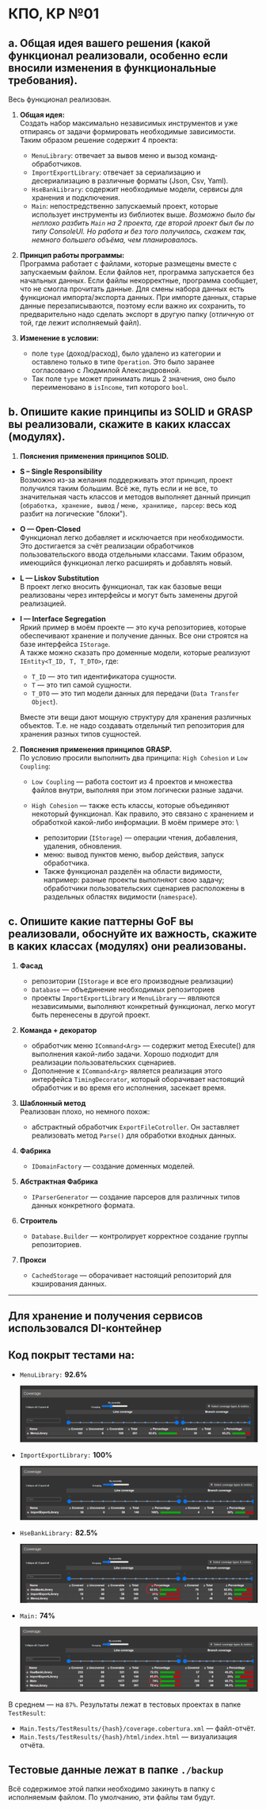 # КПО, КР №01

## a. Общая идея вашего решения (какой функционал реализовали, особенно если вносили изменения в функциональные требования).

Весь функционал реализован.

1. **Общая идея:** \
Создать набор максимально независимых инструментов и уже отпираясь от задачи формировать необходимые зависимости. Таким образом решение содержит 4 проекта:
    - `MenuLibrary`: отвечает за вывов меню и вызод команд-обработчиков.
    - `ImportExportLibrary`: отвечает за сериализацию и десериализацию в различные форматы (Json, Csv, Yaml).
    - `HseBankLibrary`: содержит необходимые модели, сервисы для хранения и подключения.
    - `Main`: непостредственно запускаемый проект, которые использует инструменты из библиотек выше. _Возможно было бы неплохо разбить `Main` на 2 проекта, где второй проект был бы по типу ConsoleUI. Но работа и без того получилась, скажем так, немного большего объёма, чем планировалось._

2. **Принцип работы программы:** \
Программа работает с файлами, которые размещены вместе с запускаемым файлом. Если файлов нет, программа запускается без начальных данных. Если файлы некорректные, программа сообщает, что не смогла прочитать данные. Для смены набора данных есть функционал импорта/экспорта данных. При импорте данных, старые данные перезаписываются, поэтому если важно их сохранить, то предварительно надо сделать экспорт в другую папку (отличную от той, где лежит исполняемый файл).

3. **Изменение в условии:**
    - поле `type` (доход/расход), было удалено из категории и оставлено только в типе `Operation`. Это было заранее согласовано с Людмилой Александровной.
    - Так поле `type` может принимать лишь 2 значения, оно было переименовано в `isIncome`, тип которого `bool`.



## b. Опишите какие принципы из SOLID и GRASP вы реализовали, скажите в каких классах (модулях).

1. **Пояснения применения принципов SOLID.**
 - **S – Single Responsibility** \
   Возможно из-за желания поддерживать этот принцип, проект получился таким большим. Всё же, путь если и не все, то значительная часть классов и методов выполняет данный принцип (`обработка, хранение, вывод` / `меню, хранилище, парсер`: весь код разбит на логические "блоки").

 - **O — Open-Closed** \
   Функционал легко добавляет и исключается при необходимости. Это достигается за счёт реализации обработчиков пользовательского ввода отдельными классами. Таким образом, имеющийся функционал легко расширять и добавлять новый.

 - **L — Liskov Substitution** \
   В проект легко вносить функционал, так как базовые вещи реализованы через интерфейсы и могут быть заменены другой реализацией.

 - **I — Interface Segregation** \
   Яркий пример в моём проекте — это куча репозиториев, которые обеспечивают хранение и получение данных. Все они строятся на базе интерфейса `IStorage`. \
   А также можно сказать про доменные модели, которые реализуют `IEntity<T_ID, T, T_DTO>`, где:
   - `T_ID` — это тип идентификатора сущности.
   - `T` — это тип самой сущности.
   - `T_DTO` — это тип модели данных для   передачи    (`Data Transfer Object`).

   Вместе эти вещи дают мощную структуру для хранения различных объектов. Т.е. не надо создавать отдельный тип репозитория для хранения разных типов сущностей.

2. **Пояснения применения принципов GRASP.** \
   По условию просили выполнить два принципа: `High Cohesion` и `Low Coupling`:

   - `Low Coupling` — работа состоит из 4 проектов и множества файлов внутри, выполняя при этом логически разные задачи. 

   - `High Cohesion` — также есть классы, которые объединяют некоторый функционал. Как правило, это связано с хранением и обработкой какой-либо информации. В моём примере это: \
       - репозитории (`IStorage`) — операции чтения, добавления,        удаления, обновления.
       - меню: вывод пунктов меню, выбор действия, запуск обработчика.
       - Также функционал разделён на области видимости, например: разные проекты выполняют свою задачу; обработчики пользовательских сценариев расположены в раздельных областях видимости (`namespace`).



## c. Опишите какие паттерны GoF вы реализовали, обоснуйте их важность, скажите в каких классах (модулях) они реализованы.

1. **Фасад** 
   - репозитории (`IStorage` и все его производные реализации)
   - `Database` — объединение необходимых репозиториев
   - проекты `ImportExportLibrary` и `MenuLibrary` — являются независимыми, выполняют конкретный функционал, легко могут быть перенесены в другой проект.

2. **Команда + декоратор**
   - обработчик меню `ICommand<Arg>` — содержит метод Execute() для выполнения какой-либо задачи. Хорошо подходит для реализации пользовательских сценариев.
   - Дополнение к  `ICommand<Arg>` является реализация этого интерфейса `TimingDecorator`, который оборачивает настоящий обработчик и во время его исполнения, засекает время.

3. **Шаблонный метод** \
   Реализован плохо, но немного похож:
   - абстрактный обработчик `ExportFileCotroller`. Он заставляет реализовать метод `Parse()` для обработки входных данных. 

4. **Фабрика**
   - `IDomainFactory` — создание доменных моделей.

5. **Абстрактная Фабрика**
   - `IParserGenerator` — создание парсеров для различных типов данных конкретного формата.

6. **Строитель**
   - `Database.Builder` — контролирует корректное создание группы репозиториев.

7. **Прокси**
   - `CachedStorage` — оборачивает настоящий репозиторий для кэширования данных.


---

## Для хранение и получения сервисов использовался DI-контейнер

## Код покрыт тестами на:
  - `MenuLibrary:`  **92.6%**

    ![alt text](./ReadmeImages/MenuLibraryCoverage.png)

  - `ImportExportLibrary:`  **100%**

    ![alt text](./ReadmeImages/ImportExportLibraryCoverage.png)

  - `HseBankLibrary:`  **82.5%**
 
    ![alt text](./ReadmeImages/HseBankLibraryCoverage.png)

 - `Main:`  **74%**

    ![alt text](./ReadmeImages/MainCoverage.png)

  В среднем — на `87%`. Результаты лежат в тестовых проектах в папке `TestResult`:
  - `Main.Tests/TestResults/{hash}/coverage.cobertura.xml` — файл-отчёт.
  - `Main.Tests/TestResults/{hash}/html/index.html` — визуализация отчёта.

## Тестовые данные лежат в папке `./backup`
Всё содержимое этой папки необходимо закинуть в папку с исполняемым файлом. По умолчанию, эти файлы там будут.
